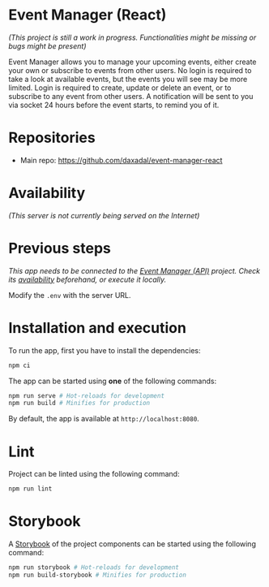 # Event Manager (React)

_(This project is still a work in progress.
Functionalities might be missing or bugs might be present)_

Event Manager allows you to manage your upcoming events, either create your own or subscribe to events from other users.
No login is required to take a look at available events, but the events you will see may be more limited.
Login is required to create, update or delete an event, or to subscribe to any event from other users.
A notification will be sent to you via socket 24 hours before the event starts, to remind you of it.

# Repositories

- Main repo: https://github.com/daxadal/event-manager-react

# Availability

_(This server is not currently being served on the Internet)_

# Previous steps

_This app needs to be connected to the [Event Manager (API)](https://github.com/daxadal/event-manager) project.
Check its [availability](https://github.com/daxadal/event-manager#availability) beforehand, or execute it locally._

Modify the `.env` with the server URL.

# Installation and execution

To run the app, first you have to install the dependencies:

```bash
npm ci
```

The app can be started using **one** of the following commands:

```bash
npm run serve # Hot-reloads for development
npm run build # Minifies for production
```

By default, the app is available at `http://localhost:8080`.

# Lint

Project can be linted using the following command:

```bash
npm run lint
```

# Storybook

A [Storybook](https://storybook.js.org/) of the project components can be started using the following command:

```bash
npm run storybook # Hot-reloads for development
npm run build-storybook # Minifies for production
```
